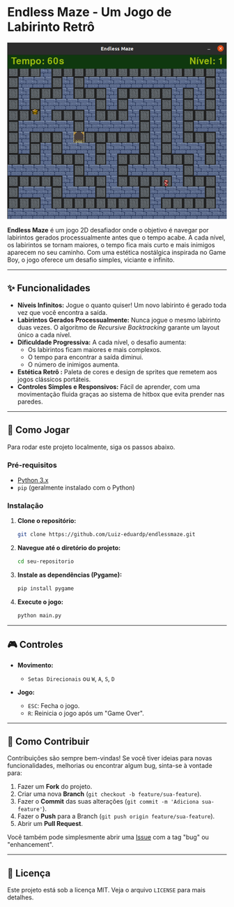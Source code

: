 # Endless Maze - Um Jogo de Labirinto Retrô

![Gameplay do Endless Maze](/assets/image.png)

**Endless Maze** é um jogo 2D desafiador onde o objetivo é navegar por labirintos gerados processualmente antes que o tempo acabe. A cada nível, os labirintos se tornam maiores, o tempo fica mais curto e mais inimigos aparecem no seu caminho. Com uma estética nostálgica inspirada no Game Boy, o jogo oferece um desafio simples, viciante e infinito.

---

## ✨ Funcionalidades

- **Níveis Infinitos:** Jogue o quanto quiser! Um novo labirinto é gerado toda vez que você encontra a saída.
- **Labirintos Gerados Processualmente:** Nunca jogue o mesmo labirinto duas vezes. O algoritmo de *Recursive Backtracking* garante um layout único a cada nível.
- **Dificuldade Progressiva:** A cada nível, o desafio aumenta:
  - Os labirintos ficam maiores e mais complexos.
  - O tempo para encontrar a saída diminui.
  - O número de inimigos aumenta.
- **Estética Retrô :** Paleta de cores e design de sprites que remetem aos jogos clássicos portáteis.
- **Controles Simples e Responsivos:** Fácil de aprender, com uma movimentação fluida graças ao sistema de hitbox que evita prender nas paredes.

---

## 🚀 Como Jogar

Para rodar este projeto localmente, siga os passos abaixo.

### Pré-requisitos

- [Python 3.x](https://www.python.org/downloads/)
- `pip` (geralmente instalado com o Python)

### Instalação

1.  **Clone o repositório:**
    ```bash
    git clone https://github.com/Luiz-eduardp/endlessmaze.git
    ```

2.  **Navegue até o diretório do projeto:**
    ```bash
    cd seu-repositorio
    ```

3.  **Instale as dependências (Pygame):**
    ```bash
    pip install pygame
    ```

4.  **Execute o jogo:**
    ```bash
    python main.py
    ```

---

## 🎮 Controles

- **Movimento:**
  - `Setas Direcionais` ou `W`, `A`, `S`, `D`

- **Jogo:**
  - `ESC`: Fecha o jogo.
  - `R`: Reinicia o jogo após um "Game Over".

---
## 🤝 Como Contribuir

Contribuições são sempre bem-vindas! Se você tiver ideias para novas funcionalidades, melhorias ou encontrar algum bug, sinta-se à vontade para:

1.  Fazer um **Fork** do projeto.
2.  Criar uma nova **Branch** (`git checkout -b feature/sua-feature`).
3.  Fazer o **Commit** das suas alterações (`git commit -m 'Adiciona sua-feature'`).
4.  Fazer o **Push** para a Branch (`git push origin feature/sua-feature`).
5.  Abrir um **Pull Request**.

Você também pode simplesmente abrir uma [Issue](https://github.com/Luiz-eduardp/endlessmaze/issues) com a tag "bug" ou "enhancement".

---

## 📄 Licença

Este projeto está sob a licença MIT. Veja o arquivo `LICENSE` para mais detalhes.
